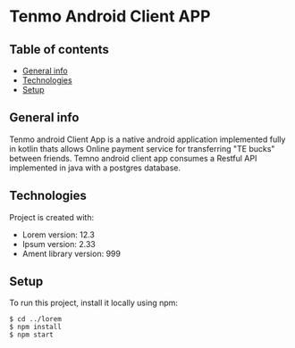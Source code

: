 # Tenmo Android Client APP
## Table of contents
* [General info](#general-info)
* [Technologies](#technologies)
* [Setup](#setup)

## General info
Tenmo android Client App is a native android application implemented fully in kotlin thats allows Online payment service for transferring "TE bucks" between friends.
Temno android client app consumes a Restful API implemented in java with a postgres database.  
   
	
## Technologies
Project is created with:
* Lorem version: 12.3
* Ipsum version: 2.33
* Ament library version: 999
	
## Setup
To run this project, install it locally using npm:

```
$ cd ../lorem
$ npm install
$ npm start
```
